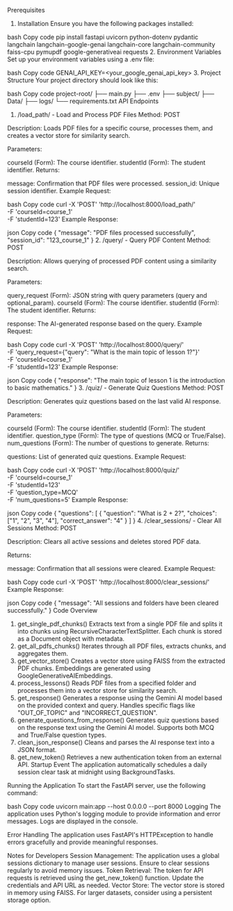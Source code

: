 Prerequisites
1. Installation
Ensure you have the following packages installed:

bash
Copy code
pip install fastapi uvicorn python-dotenv pydantic langchain langchain-google-genai langchain-core langchain-community faiss-cpu pymupdf google-generativeai requests
2. Environment Variables
Set up your environment variables using a .env file:

bash
Copy code
GENAI_API_KEY=<your_google_genai_api_key>
3. Project Structure
Your project directory should look like this:

bash
Copy code
project-root/
├── main.py
├── .env
├── subject/
├── Data/
├── logs/
└── requirements.txt
API Endpoints
1. /load_path/ - Load and Process PDF Files
Method: POST

Description: Loads PDF files for a specific course, processes them, and creates a vector store for similarity search.

Parameters:

courseId (Form): The course identifier.
studentId (Form): The student identifier.
Returns:

message: Confirmation that PDF files were processed.
session_id: Unique session identifier.
Example Request:

bash
Copy code
curl -X 'POST' 'http://localhost:8000/load_path/' \
-F 'courseId=course_1' \
-F 'studentId=123'
Example Response:

json
Copy code
{
    "message": "PDF files processed successfully",
    "session_id": "123_course_1"
}
2. /query/ - Query PDF Content
Method: POST

Description: Allows querying of processed PDF content using a similarity search.

Parameters:

query_request (Form): JSON string with query parameters (query and optional_param).
courseId (Form): The course identifier.
studentId (Form): The student identifier.
Returns:

response: The AI-generated response based on the query.
Example Request:

bash
Copy code
curl -X 'POST' 'http://localhost:8000/query/' \
-F 'query_request={"query": "What is the main topic of lesson 1?"}' \
-F 'courseId=course_1' \
-F 'studentId=123'
Example Response:

json
Copy code
{
    "response": "The main topic of lesson 1 is the introduction to basic mathematics."
}
3. /quiz/ - Generate Quiz Questions
Method: POST

Description: Generates quiz questions based on the last valid AI response.

Parameters:

courseId (Form): The course identifier.
studentId (Form): The student identifier.
question_type (Form): The type of questions (MCQ or True/False).
num_questions (Form): The number of questions to generate.
Returns:

questions: List of generated quiz questions.
Example Request:

bash
Copy code
curl -X 'POST' 'http://localhost:8000/quiz/' \
-F 'courseId=course_1' \
-F 'studentId=123' \
-F 'question_type=MCQ' \
-F 'num_questions=5'
Example Response:

json
Copy code
{
    "questions": [
        {
            "question": "What is 2 + 2?",
            "choices": ["1", "2", "3", "4"],
            "correct_answer": "4"
        }
    ]
}
4. /clear_sessions/ - Clear All Sessions
Method: POST

Description: Clears all active sessions and deletes stored PDF data.

Returns:

message: Confirmation that all sessions were cleared.
Example Request:

bash
Copy code
curl -X 'POST' 'http://localhost:8000/clear_sessions/'
Example Response:

json
Copy code
{
    "message": "All sessions and folders have been cleared successfully."
}
Code Overview
1. get_single_pdf_chunks()
Extracts text from a single PDF file and splits it into chunks using RecursiveCharacterTextSplitter.
Each chunk is stored as a Document object with metadata.
2. get_all_pdfs_chunks()
Iterates through all PDF files, extracts chunks, and aggregates them.
3. get_vector_store()
Creates a vector store using FAISS from the extracted PDF chunks.
Embeddings are generated using GoogleGenerativeAIEmbeddings.
4. process_lessons()
Reads PDF files from a specified folder and processes them into a vector store for similarity search.
5. get_response()
Generates a response using the Gemini AI model based on the provided context and query.
Handles specific flags like "OUT_OF_TOPIC" and "INCORRECT_QUESTION".
6. generate_questions_from_response()
Generates quiz questions based on the response text using the Gemini AI model.
Supports both MCQ and True/False question types.
7. clean_json_response()
Cleans and parses the AI response text into a JSON format.
8. get_new_token()
Retrieves a new authentication token from an external API.
Startup Event
The application automatically schedules a daily session clear task at midnight using BackgroundTasks.

Running the Application
To start the FastAPI server, use the following command:

bash
Copy code
uvicorn main:app --host 0.0.0.0 --port 8000
Logging
The application uses Python's logging module to provide information and error messages. Logs are displayed in the console.

Error Handling
The application uses FastAPI's HTTPException to handle errors gracefully and provide meaningful responses.

Notes for Developers
Session Management: The application uses a global sessions dictionary to manage user sessions. Ensure to clear sessions regularly to avoid memory issues.
Token Retrieval: The token for API requests is retrieved using the get_new_token() function. Update the credentials and API URL as needed.
Vector Store: The vector store is stored in memory using FAISS. For larger datasets, consider using a persistent storage option.
